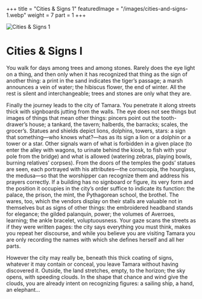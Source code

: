 +++
title = "Cities & Signs 1"
featuredImage = "/images/cities-and-signs-1.webp"
weight = 7
part = 1
+++

![Cities & Signs 1](/images/cities-and-signs-1.webp)

# Cities & Signs I

You walk for days among trees and among stones. Rarely does the eye light on a thing, and then only when it has recognized that thing as the sign of another thing: a print in the sand indicates the tiger’s passage; a marsh announces a vein of water; the hibiscus flower, the end of winter. All the rest is silent and interchangeable; trees and stones are only what they are.

Finally the journey leads to the city of Tamara. You penetrate it along streets thick with signboards jutting from the walls. The eye does not see things but images of things that mean other things: pincers point out the tooth-drawer’s house; a tankard, the tavern; halberds, the barracks; scales, the grocer’s. Statues and shields depict lions, dolphins, towers, stars: a sign that something—who knows what?—has as its sign a lion or a dolphin or a tower or a star. Other signals warn of what is forbidden in a given place (to enter the alley with wagons, to urinate behind the kiosk, to fish with your pole from the bridge) and what is allowed (watering zebras, playing bowls, burning relatives’ corpses). From the doors of the temples the gods’ statues are seen, each portrayed with his attributes—the cornucopia, the hourglass, the medusa—so that the worshipper can recognize them and address his prayers correctly. If a building has no signboard or figure, its very form and the position it occupies in the city’s order suffice to indicate its function: the palace, the prison, the mint, the Pythagorean school, the brothel. The wares, too, which the vendors display on their stalls are valuable not in themselves but as signs of other things: the embroidered headband stands for elegance; the gilded palanquin, power; the volumes of Averroes, learning; the ankle bracelet, voluptuousness. Your gaze scans the streets as if they were written pages: the city says everything you must think, makes you repeat her discourse, and while you believe you are visiting Tamara you are only recording the names with which she defines herself and all her parts.

However the city may really be, beneath this thick coating of signs, whatever it may contain or conceal, you leave Tamara without having discovered it. Outside, the land stretches, empty, to the horizon; the sky opens, with speeding clouds. In the shape that chance and wind give the clouds, you are already intent on recognizing figures: a sailing ship, a hand, an elephant…